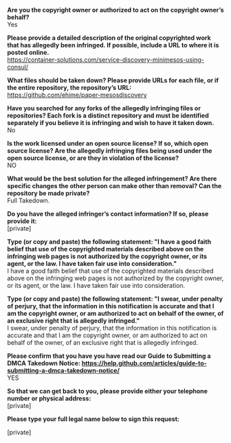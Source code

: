 **Are you the copyright owner or authorized to act on the copyright owner’s behalf?**   
Yes  
  
**Please provide a detailed description of the original copyrighted work that has allegedly been infringed. If possible, include a URL to where it is posted online.**   
https://container-solutions.com/service-discovery-minimesos-using-consul/  
  
**What files should be taken down? Please provide URLs for each file, or if the entire repository, the repository’s URL:**   
https://github.com/ehime/paper-mesosdiscovery  
  
**Have you searched for any forks of the allegedly infringing files or repositories? Each fork is a distinct repository and must be identified separately if you believe it is infringing and wish to have it taken down.**   
No  
  
**Is the work licensed under an open source license? If so, which open source license? Are the allegedly infringing files being used under the open source license, or are they in violation of the license?**   
NO  
  
**What would be the best solution for the alleged infringement? Are there specific changes the other person can make other than removal? Can the repository be made private?**   
Full Takedown.  
  
**Do you have the alleged infringer’s contact information? If so, please provide it:**   
[private]  

**Type (or copy and paste) the following statement: "I have a good faith belief that use of the copyrighted materials described above on the infringing web pages is not authorized by the copyright owner, or its agent, or the law. I have taken fair use into consideration."**   
I have a good faith belief that use of the copyrighted materials described above on the infringing web pages is not authorized by the copyright owner, or its agent, or the law. I have taken fair use into consideration.  
  
**Type (or copy and paste) the following statement: "I swear, under penalty of perjury, that the information in this notification is accurate and that I am the copyright owner, or am authorized to act on behalf of the owner, of an exclusive right that is allegedly infringed."**   
I swear, under penalty of perjury, that the information in this notification is accurate and that I am the copyright owner, or am authorized to act on behalf of the owner, of an exclusive right that is allegedly infringed.  
  
**Please confirm that you have you have read our Guide to Submitting a DMCA Takedown Notice: https://help.github.com/articles/guide-to-submitting-a-dmca-takedown-notice/**   
YES  
  
**So that we can get back to you, please provide either your telephone number or physical address:**   
[private] 

**Please type your full legal name below to sign this request:**   

[private]  
